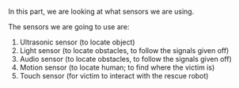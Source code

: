 In this part, we are looking at what sensors we are using.

The sensors we are going to use are:

1) Ultrasonic sensor (to locate object)
2) Light sensor (to locate obstacles, to follow the signals given off)
3) Audio sensor (to locate obstacles, to follow the signals given off)
4) Motion sensor (to locate human; to find where the victim is)
5) Touch sensor (for victim to interact with the rescue robot)
